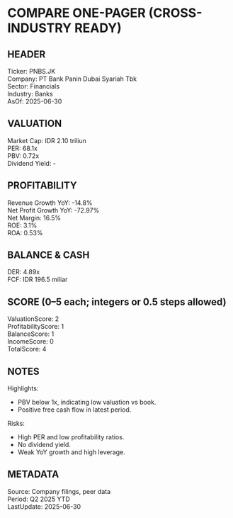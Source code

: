 # COMPARE ONE-PAGER (CROSS-INDUSTRY READY)

## HEADER
Ticker: PNBS.JK  
Company: PT Bank Panin Dubai Syariah Tbk  
Sector: Financials  
Industry: Banks  
AsOf: 2025-06-30

## VALUATION
Market Cap: IDR 2.10 triliun  
PER: 68.1x  
PBV: 0.72x  
Dividend Yield: -

## PROFITABILITY
Revenue Growth YoY: -14.8%  
Net Profit Growth YoY: -72.97%  
Net Margin: 16.5%  
ROE: 3.1%  
ROA: 0.53%

## BALANCE & CASH
DER: 4.89x  
FCF: IDR 196.5 miliar

## SCORE (0–5 each; integers or 0.5 steps allowed)
ValuationScore: 2  
ProfitabilityScore: 1  
BalanceScore: 1  
IncomeScore: 0  
TotalScore: 4

## NOTES
Highlights:
- PBV below 1x, indicating low valuation vs book.
- Positive free cash flow in latest period.

Risks:
- High PER and low profitability ratios.
- No dividend yield.
- Weak YoY growth and high leverage.

## METADATA
Source: Company filings, peer data  
Period: Q2 2025 YTD  
LastUpdate: 2025-06-30